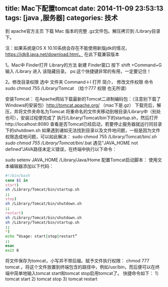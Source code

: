 title: Mac下配置tomcat
date: 2014-11-09 23:53:13
tags: [java ,服务器]
categories: 技术
---
到 apache官方主页 下载 Mac 版本的完整 .gz文件包。解压拷贝到 /Library目录下。

注：如果系统是OS X 10.10系统会存在不能使用新版jdk的情况，https://jdk8.java.net/download.html， 在此下载兼容版本

1。Mac中 Finder打开 Library的方法
新建 Finder窗口   按下 shift +Command+G  输入  /Library  进入  该隐藏目录。
ps:这个快捷键非常的有用，一定要记住！

2。修改目录权限
选中 文件夹   Command＋I 打开 简介， 修改文件权限    命令     sudo chmod 755 /Library/Tomcat （给个777 权限 也无所谓）

安装Tomcat：
在Apache网站下载最新的Tomcat二进制编码包：（注意别下载了Windows的安装包）http://tomcat.apache.org/ （mac下是.gz）
下载完后，解压，并将文件夹命名为Tomcat
将重命名的文件夹移动到根目录/Library中（别处也可），安装过程便完成了
执行/Library/Tomcat/bin下的startup.sh，然后打开http://localhost:8080 查看是否Tomcat已经启动，若要停止服务器就运行同目录下的shutdown.sh
如果遇到诸如无法找到目录以及文件地问题，一般是因为文件权限造成地问题，可以如此解决：
sudo chmod 755 /Library/Tomcat/bin/*.sh
sudo chmod 755 /Library/Tomcat/bin/*.bat
遇见”JAVA_HOME not defined”JAVA路径未定义错误，在终端中执行以下命令：

sudo setenv JAVA_HOME /Library/Java/Home
配置Tomcat启动脚本：
使用文本编辑器添加以下代码：
``` bash
#!/bin/bash
case $1 in
start)
sh /Library/Tomcat/bin/startup.sh
;;
stop)
sh /Library/Tomcat/bin/shutdown.sh
;;
restart)
sh /Library/Tomcat/bin/shutdown.sh
sh /Library/Tomcat/bin/startup.sh
;;
*)
echo “Usage: start|stop|restart”
;;
esac
exit 0
``` 
将文件保存为tomcat，小写并不带后缀。赋予文件执行权限：
chmod 777 tomcat
。将这个文件放置到终端包含的路径中，例如/usr/bin，而后便可以在终端中简单地输入tomcat start和tomcat stop启用tomcat了。
快捷命令如下：
1）tomcat start 
2)  tomcat stop
3)  tomcat restart 